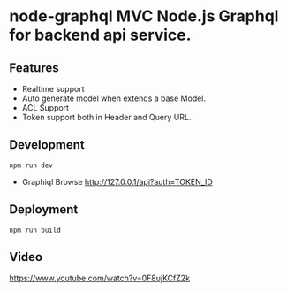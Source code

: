 # node-graphql MVC Node.js Graphql for backend api service.
## Features
  * Realtime support
  * Auto generate model when extends a base Model.
  * ACL Support
  * Token support both in Header and Query URL.
## Development

``` 
npm run dev

```

* Graphiql Browse http://127.0.0.1/api?auth=TOKEN_ID 

## Deployment
 ```
 npm run build
 ```
## Video

https://www.youtube.com/watch?v=0F8ujKCfZ2k

